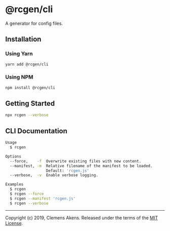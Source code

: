 # @rcgen/cli

A generator for config files.

## Installation

### Using Yarn

```sh
yarn add @rcgen/cli
```

### Using NPM

```sh
npm install @rcgen/cli
```

## Getting Started

```sh
npx rcgen --verbose
```

## CLI Documentation

```sh
Usage
  $ rcgen

Options
  --force,    -f  Overwrite existing files with new content.
  --manifest, -m  Relative filename of the manifest to be loaded.
                  Default: 'rcgen.js'
  --verbose,  -v  Enable verbose logging.

Examples
  $ rcgen
  $ rcgen --force
  $ rcgen --manifest 'rcgen.js'
  $ rcgen --verbose
```

---

Copyright (c) 2019, Clemens Akens. Released under the terms of the [MIT
License][license].

[license]: https://github.com/clebert/rcgen/blob/master/LICENSE
